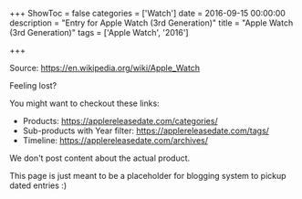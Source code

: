 +++
ShowToc = false
categories = ['Watch']
date = 2016-09-15 00:00:00
description = "Entry for Apple Watch (3rd Generation)"
title = "Apple Watch (3rd Generation)"
tags = ['Apple Watch', '2016']

+++

Source: https://en.wikipedia.org/wiki/Apple_Watch

Feeling lost?

You might want to checkout these links:
- Products: https://applereleasedate.com/categories/
- Sub-products with Year filter: https://applereleasedate.com/tags/
- Timeline: https://applereleasedate.com/archives/

We don't post content about the actual product. 



This page is just meant to be a placeholder for blogging system to pickup dated entries :)


